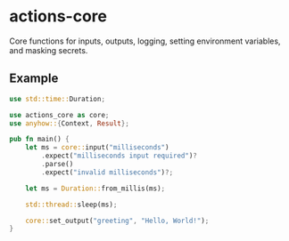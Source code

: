 # actions-core

Core functions for inputs, outputs, logging, setting environment variables,
and masking secrets.

## Example

```rust
use std::time::Duration;

use actions_core as core;
use anyhow::{Context, Result};

pub fn main() {
	let ms = core::input("milliseconds")
		.expect("milliseconds input required")?
		.parse()
		.expect("invalid milliseconds")?;

	let ms = Duration::from_millis(ms);

	std::thread::sleep(ms);

	core::set_output("greeting", "Hello, World!");
}
```
